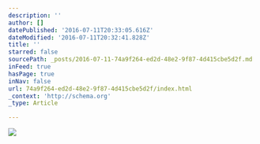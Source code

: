 ```yaml
---
description: ''
author: []
datePublished: '2016-07-11T20:33:05.616Z'
dateModified: '2016-07-11T20:32:41.828Z'
title: ''
starred: false
sourcePath: _posts/2016-07-11-74a9f264-ed2d-48e2-9f87-4d415cbe5d2f.md
inFeed: true
hasPage: true
inNav: false
url: 74a9f264-ed2d-48e2-9f87-4d415cbe5d2f/index.html
_context: 'http://schema.org'
_type: Article

---
```

![](https://the-grid-user-content.s3-us-west-2.amazonaws.com/4aacd6a3-d1de-4e5e-b810-5b597ed1649f.jpg)